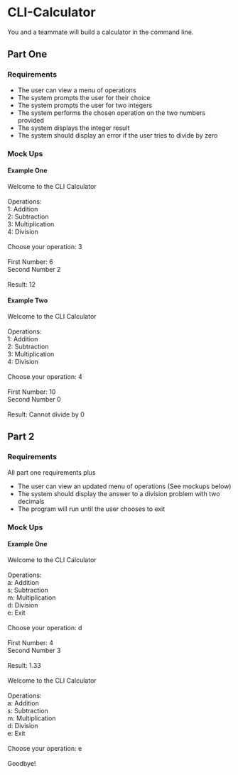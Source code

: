<h1>CLI-Calculator</h1>

You and a teammate will build a calculator in the command line. 

<h2>Part One</h2>
<h3>Requirements</h3>
<ul>
  <li>The user can view a menu of operations</li>
  <li>The system prompts the user for their choice</li>
  <li>The system prompts the user for two integers</li>
  <li>The system performs the chosen operation on the two numbers provided</li>
  <li>The system displays the integer result</li>
  <li>The system should display an error if the user tries to divide by zero</li>
 </ul>
 
<h3>Mock Ups</h3>
<h4>Example One</h4>
Welcome to the CLI Calculator
<br><br>
Operations:
<br>
1: Addition
<br>
2: Subtraction
<br>
3: Multiplication
<br>
4: Division
<br><br>
Choose your operation: 3
<br><br>
First Number: 6
<br>
Second Number 2
<br><br>
Result: 12

<h4>Example Two</h4>
Welcome to the CLI Calculator
<br><br>
Operations:
<br>
1: Addition
<br>
2: Subtraction
<br>
3: Multiplication
<br>
4: Division
<br><br>
Choose your operation: 4
<br><br>
First Number: 10
<br>
Second Number 0
<br><br>
Result: Cannot divide by 0


<h2>Part 2</h2>
<h3>Requirements</h3>
All part one requirements plus
<ul>
  <li>The user can view an updated menu of operations (See mockups below)</li>
  <li>The system should display the answer to a division problem with two decimals</li>
  <li>The program will run until the user chooses to exit</li>
 </ul>
 
<h3>Mock Ups</h3>
<h4>Example One</h4>
Welcome to the CLI Calculator
<br><br>
Operations:
<br>
a: Addition
<br>
s: Subtraction
<br>
m: Multiplication
<br>
d: Division
<br>
e: Exit
<br><br>
Choose your operation: d
<br><br>
First Number: 4
<br>
Second Number 3
<br><br>
Result: 1.33
<br><br>
Welcome to the CLI Calculator
<br><br>
Operations:
<br>
a: Addition
<br>
s: Subtraction
<br>
m: Multiplication
<br>
d: Division
<br>
e: Exit
<br><br>
Choose your operation: e
<br><br>
Goodbye!
